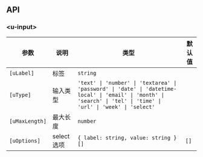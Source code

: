 ## API

### \<u-input\>

| 参数 | 说明 | 类型 | 默认值 |
| --- | --- | --- | --- |
| `[uLabel]` | 标签 | `string` | |
| `[uType]` | 输入类型 | `'text' \| 'number' \| 'textarea' \| 'password' \| 'date' \| 'datetime-local' \| 'email' \| 'month' \| 'search' \| 'tel' \| 'time' \| 'url' \| 'week' \| 'select'` | |
| `[uMaxLength]` | 最大长度 | `number` | |
| `[uOptions]` | select选项 | `{ label: string, value: string }[]` | `[]` |

